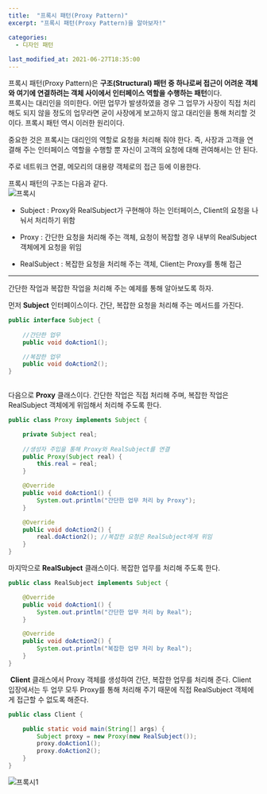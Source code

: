 ```yaml
---
title:  "프록시 패턴(Proxy Pattern)"
excerpt: "프록시 패턴(Proxy Pattern)을 알아보자!"

categories:
  - 디자인 패턴
  
last_modified_at: 2021-06-27T18:35:00
---
```


프록시 패턴(Proxy Pattern)은 **구조(Structural) 패턴 중 하나로써 접근이 어려운 객체와 여기에 연결하려는 객체 사이에서 인터페이스 역할을 수행하는 패턴**이다.  
​
프록시는 대리인을 의미한다. 어떤 업무가 발생하였을 경우 그 업무가 사장이 직접 처리해도 되지 않을 정도의 업무라면 굳이 사장에게 보고하지 않고 대리인을 통해 처리할 것이다. 프록시 패턴 역시 이러한 원리이다.  

중요한 것은 프록시는 대리인의 역할로 요청을 처리해 줘야 한다. 즉, 사장과 고객을 연결해 주는 인터페이스 역할을 수행할 뿐 자신이 고객의 요청에 대해 관여해서는 안 된다.   

주로 네트워크 연결, 메모리의 대용량 객체로의 접근 등에 이용한다.  

프록시 패턴의 구조는 다음과 같다.  
![프록시](https://user-images.githubusercontent.com/53072057/123533544-572fb800-d751-11eb-8f64-f829bb3f774c.JPG)  

* Subject : Proxy와 RealSubject가 구현해야 하는 인터페이스, Client의 요청을 나눠서 처리하기 위함  

* Proxy : 간단한 요청을 처리해 주는 객체, 요청이 복잡할 경우 내부의 RealSubject 객체에게 요청을 위임  

* RealSubject : 복잡한 요청을 처리해 주는 객체, Client는 Proxy를 통해 접근  

*****

간단한 작업과 복잡한 작업을 처리해 주는 예제를 통해 알아보도록 하자.  

먼저 **Subject** 인터페이스이다. 간단, 복잡한 요청을 처리해 주는 메서드를 가진다.  

```java
public interface Subject {
	
	//간단한 업무
	public void doAction1();

	//복잡한 업무
	public void doAction2();
}
​
```

다음으로 **Proxy** 클래스이다. 간단한 작업은 직접 처리해 주며, 복잡한 작업은 RealSubject 객체에게 위임해서 처리해 주도록 한다.  

```java
public class Proxy implements Subject {

	private Subject real;
	
    //생성자 주입을 통해 Proxy와 RealSubject를 연결
	public Proxy(Subject real) {
		this.real = real;
	}

	@Override
	public void doAction1() {
		System.out.println("간단한 업무 처리 by Proxy");
	}

	@Override
	public void doAction2() {
		real.doAction2(); //복잡한 요청은 RealSubject에게 위임
	}
}
```

마지막으로 **RealSubject** 클래스이다. 복잡한 업무를 처리해 주도록 한다.  

```java
public class RealSubject implements Subject {

	@Override
	public void doAction1() {
		System.out.println("간단한 업무 처리 by Real");
	}

	@Override
	public void doAction2() {
		System.out.println("복잡한 업무 처리 by Real");
	}
}
```
​
**Client** 클래스에서 Proxy 객체를 생성하여 간단, 복잡한 업무를 처리해 준다. Client 입장에서는 두 업무 모두 Proxy를 통해 처리해 주기 때문에 직접 RealSubject 객체에게 접근할 수 없도록 해준다.  

```java
public class Client {

	public static void main(String[] args) {
		Subject proxy = new Proxy(new RealSubject());
		proxy.doAction1();
		proxy.doAction2();
	}
}
```

![프록시1](https://user-images.githubusercontent.com/53072057/123533545-5860e500-d751-11eb-8248-c4d3242efd27.JPG)  
